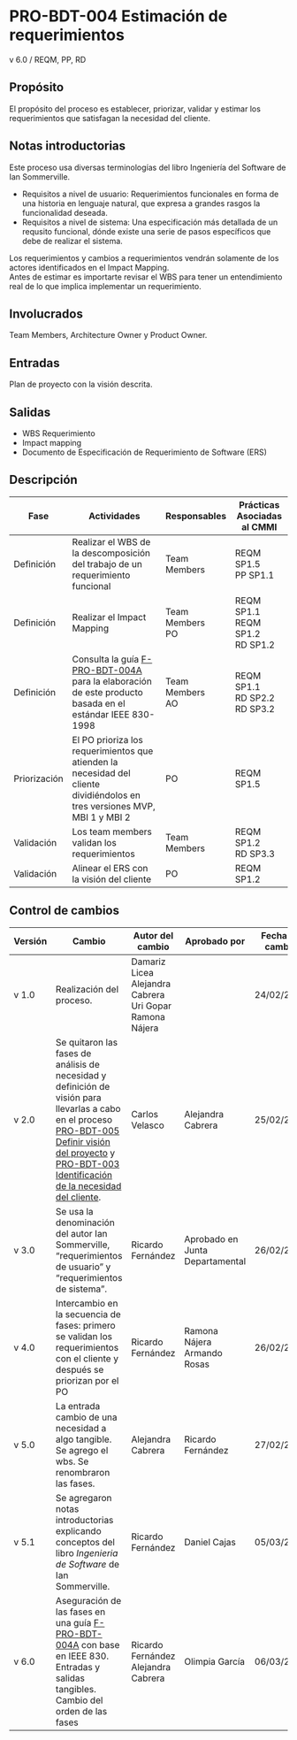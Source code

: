 # PRO-BDT-004 Estimación de requerimientos

v 6.0 / REQM, PP, RD

## Propósito

El propósito del proceso es establecer, priorizar, validar y estimar los requerimientos que satisfagan la necesidad del cliente.

## Notas introductorias

Este proceso usa diversas terminologías del libro Ingeniería del Software de Ian Sommerville.

- Requisitos a nivel de usuario: Requerimientos funcionales en forma de una historia en lenguaje natural, que expresa a grandes rasgos la funcionalidad deseada.
- Requisitos a nivel de sistema: Una especificación más detallada de un requsito funcional, dónde existe una serie de pasos específicos que debe de realizar el sistema.

Los requerimientos y cambios a requerimientos vendrán solamente de los actores identificados en el Impact Mapping. <br/>
Antes de estimar es importarte revisar el WBS para tener un entendimiento real de lo que implica implementar un requerimiento.

## Involucrados

Team Members, Architecture Owner y Product Owner.

## Entradas

Plan de proyecto con la visión descrita.

## Salidas

- WBS Requerimiento
- Impact mapping
- Documento de Especificación de Requerimiento de Software (ERS)

## Descripción

| Fase         | Actividades                                                                                                                                                                                      | Responsables          | Prácticas Asociadas al CMMI |
| ------------ | ------------------------------------------------------------------------------------------------------------------------------------------------------------------------------------------------ | --------------------- | --------------------------- |
| Definición   | Realizar el WBS de la descomposición del trabajo de un requerimiento funcional                                                                                                                   | Team Members          | REQM SP1.5 <br/> PP SP1.1   |
| Definición   | Realizar el Impact Mapping                                                                                                                                                                       | Team Members <br/> PO | REQM SP1.1 <br/> REQM SP1.2 <br/> RD SP1.2 |
| Definición   | Consulta la guía [F-PRO-BDT-004A](https://docs.google.com/document/d/1qHcd7TAu7gmyZjP8_lm67frwzmqMsejDORm60FM9XU0/edit) para la elaboración de este producto basada en el estándar IEEE 830-1998 | Team Members <br/> AO | REQM SP1.1 <br/> RD SP2.2 <br/> RD SP3.2 |
| Priorización | El PO prioriza los requerimientos que atienden la necesidad del cliente dividiéndolos en tres versiones MVP, MBI 1 y MBI 2                                                                       | PO                    | REQM SP1.5                  |
| Validación   | Los team members validan los requerimientos                                                                                                                                                      | Team Members          | REQM SP1.2 <br/> RD SP3.3|
| Validación   | Alinear el ERS con la visión del cliente                                                                                                                                                         | PO                    | REQM SP1.2                  |

## Control de cambios

| Versión | Cambio                                                                                                                                                                                                                                          | Autor del cambio                                                          | Aprobado por                      | Fecha de cambio |
| ------- | ----------------------------------------------------------------------------------------------------------------------------------------------------------------------------------------------------------------------------------------------- | ------------------------------------------------------------------------- | --------------------------------- | --------------- |
| v 1.0   | Realización del proceso.                                                                                                                                                                                                                        | Damariz Licea <br/> Alejandra Cabrera <br/> Uri Gopar <br/> Ramona Nájera |                                   | 24/02/2024      |
| v 2.0   | Se quitaron las fases de análisis de necesidad y definición de visión para llevarlas a cabo en el proceso [PRO-BDT-005 Definir visión del proyecto](pro-bdt-005.md) y [PRO-BDT-003 Identificación de la necesidad del cliente](pro-bdt-003.md). | Carlos Velasco                                                            | Alejandra Cabrera                 | 25/02/2024      |
| v 3.0   | Se usa la denominación del autor Ian Sommerville, “requerimientos de usuario” y “requerimientos de sistema”.                                                                                                                                    | Ricardo Fernández                                                         | Aprobado en Junta Departamental   | 26/02/2024      |
| v 4.0   | Intercambio en la secuencia de fases: primero se validan los requerimientos con el cliente y después se priorizan por el PO                                                                                                                     | Ricardo Fernández                                                         | Ramona Nájera <br/> Armando Rosas | 26/02/2024      |
| v 5.0   | La entrada cambio de una necesidad a algo tangible. Se agrego el wbs. Se renombraron las fases.                                                                                                                                                 | Alejandra Cabrera                                                         | Ricardo Fernández                 | 27/02/2024      |
| v 5.1   | Se agregaron notas introductorias explicando conceptos del libro _Ingenieria de Software_ de Ian Sommerville.                                                                                                                                   | Ricardo Fernández                                                         | Daniel Cajas                      | 05/03/2024      |
| v 6.0   | Aseguración de las fases en una guía [F-PRO-BDT-004A](https://docs.google.com/document/d/1qHcd7TAu7gmyZjP8_lm67frwzmqMsejDORm60FM9XU0/edit) con base en IEEE 830. <br/> Entradas y salidas tangibles. <br/> Cambio del orden de las fases       | Ricardo Fernández <br/> Alejandra Cabrera                                 | Olimpia García                    | 06/03/2024      |
